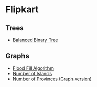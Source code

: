 # Flipkart

## Trees
- [Balanced Binary Tree](./balanced-binary-tree.md)
## Graphs
- [Flood Fill Algorithm](./../../SDE-200/binaryTreesMisc/06-flood-fill.md)
- [Number of Islands](./../../DSA-playgroud/graphs/number-of-islands.md)
- [Number of Provinces (Graph version)](./../../DSA-playgroud/graphs/number-of-provinces.md)
